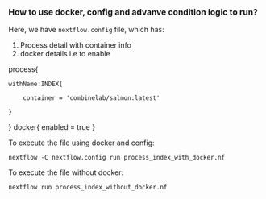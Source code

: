 ### How to use docker, config and advanve condition logic to run?

Here, we have `nextflow.config` file, which has:


1. Process detail with container info
2. docker details i.e to enable

process{

    withName:INDEX{

        container = 'combinelab/salmon:latest'
        
    }
}
docker{
    enabled = true
}

To execute the file using docker and config:

`nextflow -C nextflow.config run process_index_with_docker.nf`

To execute the file without docker:

`nextflow run process_index_without_docker.nf`
